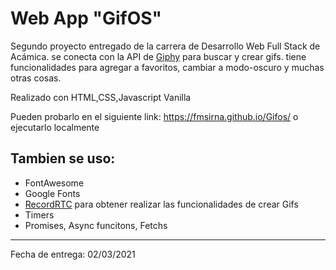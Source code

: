 # Web App "GifOS"

Segundo proyecto entregado de la carrera de Desarrollo Web Full Stack de Acámica. se conecta con la API de [Giphy](https://developers.giphy.com/) para buscar y crear gifs. tiene funcionalidades para agregar a favoritos, cambiar a modo-oscuro y muchas otras cosas.

Realizado con HTML,CSS,Javascript Vanilla

Pueden probarlo en el siguiente link: https://fmsirna.github.io/Gifos/ o ejecutarlo localmente

## Tambien se uso:

- FontAwesome
- Google Fonts
- [RecordRTC](https://recordrtc.org/) para obtener realizar las funcionalidades de crear Gifs
- Timers
- Promises, Async funcitons, Fetchs
---

Fecha de entrega: 02/03/2021
